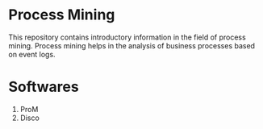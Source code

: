 # Process Mining
This repository contains introductory information in the field of process mining. Process mining helps in the analysis of business processes based on event logs. 

# Softwares
1. ProM
2. Disco 


